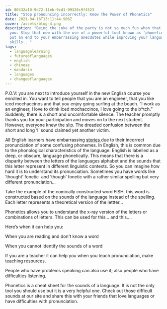 ```yaml
---
id: 80432a10-9d72-11eb-9cd1-99320c9f4523
title: "Stop pronouncing incorrectly: Know The Power of Phonetics"
date: 2021-04-16T13:11:44.906Z
cover: /assets/blog-4.png
description: "Being the joke of the party is not so much fun when that joke is
  you. Stop that now with the use of a powerful tool known as 'phonetics' and
  put an end to your embarrassing anecdotes while improving your language
  skills.. "
tags:
  - languagelearning
  - futureoflanguages
  - english
  - chinese
  - mandarin
  - languages
  - changeoflanguages
---
```

P.O.V: you are next to introduce yourself in the new English course you enrolled in. You want to tell people that you are an engineer, that you like iced mochaccinos and that you enjoy going surfing at the beach. “I work as an engineer, I love to drink iced mochaccinos, I love going to the b*tch.” Suddenly, there is a short and uncomfortable silence. The teacher promptly thanks you for your participation and moves on to the next student. However, everyone knew the slip. The dreaded confusion between the short and long ‘I’ sound claimed yet another victim.

All English learners have embarrassing [stories ](https://forum.duolingo.com/comment/26300512/What-Has-Been-Your-Most-Embarrassing-Language-Story)due to their incorrect pronunciation of some confusing phonemes. In English, this is common due to the phonological characteristics of the language. English is labelled as a deep, or obscure, language phonetically. This means that there is a disparity between the letters of the languages alphabet and the sounds that this letter represent in different linguistic contexts. So you can imagine how hard it is to understand its pronunciation. Sometimes you have words like ‘thought’ fonetic  and ‘though’ fonetic with a rather similar spelling but very different pronunciation...

Take the example of the comically constructed word FISH. this word is constructed based on the sounds of the language instead of the spelling. Each letter represents a theoretical version of the lettter… 

Phonetics allows you to understand the x-ray version of the letters or combinations of letters. This can be used for this… and this….

Here’s when it can help you:

When you are reading and don't know a word

When you cannot identify the sounds of a word

If you are a teacher it can help you when you teach pronunciation, make teaching resources. 

People who have problems speaking can also use it; also people who have difficulties listening. 

Phonetics is a cheat sheet for the sounds of a language. It is not the only tool you should use but it is a very helpful one. Check out those difficult sounds at our site and share this with your friends that love languages or have difficulties with pronunciation.